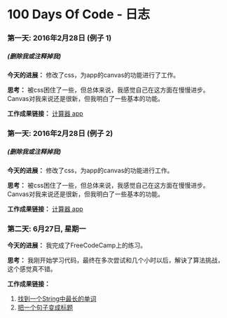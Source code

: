 # 100 Days Of Code - 日志

### 第一天: 2016年2月28日 (例子 1)
##### (删除我或注释掉我)

**今天的进展：** 修改了css，为app的canvas的功能进行了工作。

**思考：** 被css困住了一些，但总体来说，我感觉自己在这方面在慢慢进步。Canvas对我来说还是很新，但我明白了一些基本的功能。

**工作成果链接：** [计算器 app](http://www.example.com)

### 第一天: 2016年2月28日 (例子 2)
##### (删除我或注释掉我)

**今天的进展：** 修改了css，为app的canvas的功能进行工作。

**思考：** 被css困住了一些，但总体来说，我感觉自己在这方面在慢慢进步。Canvas对我来说还是很新，但我明白了一些基本的功能。

**工作成果链接：** [计算器 app](http://www.example.com)


### 第二天: 6月27日, 星期一

**今天的进展：** 我完成了FreeCodeCamp上的练习。

**思考：** 我刚开始学习代码，最终在多次尝试和几个小时以后，解诀了算法挑战，这个感觉真不错。

**工作成果链接：**
1. [找到一个String中最长的单词](https://www.freecodecamp.com/challenges/find-the-longest-word-in-a-string)
2. [把一个句子变成标题](https://www.freecodecamp.com/challenges/title-case-a-sentence)
